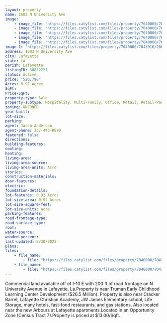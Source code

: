 ```yaml
---
layout: property
name: 1603 N University Ave
image:
    - image_file: "https://files.catylist.com/files/property/7040000/7043916/28055638_Google_Map___1603_N_University_Ave___JeffJacob.png"
    - image_file: "https://files.catylist.com/files/property/7040000/7043916/28055643_1603_N_University.png"
    - image_file: "https://files.catylist.com/files/property/7040000/7043916/28058136_1.png"
    - image_file: "https://files.catylist.com/files/property/7040000/7043916/28058137_2.png"
    - image_file: "https://files.catylist.com/files/property/7040000/7043916/28058139_Aerial_2_Final.jpg"
image-1: "https://files.catylist.com/files/property/7040000/7043916/28058138_Aerial_1_Final.jpg"
address: 1603 N University Ave
city: Lafayette
state: LA
parish: Lafayette
listingID: 30832227
status: Active
price: "520,798"
Acres: 0.92 Acres
SqFt:
Price-SqFt:
property-type: Sale
property-subtype: Hospitality, Multi-Family, Office, Retail, Retail-Pad, Self Storage, Vacation/Resort, Other
zoning: UNZONED
year-built:
lot-size:
parking:
agent: Jacob Anderson
agent-phone: 337-443-0880
featured: false
directions:
building-features:
cooling:
heating:
living-area:
living-area-source:
living-area-units: Acre
stories:
construction-materials:
door-features:
electric:
foundation-details:
lot-features: 0.92 Acres
lot-size-area: 0.92 Acres
lot-size-square-feet:
lot-size-units: Acre
parking-features:
road-frontage-type:
road-surface-type:
roof:
water-source:
wooded-percent:
last-updated: 5/30/2023
plans:
files:
    - file_name: 
        - file: "https://files.catylist.com/files/property/7040000/7043916/raw_28055634_Flood___1603_N_University_Ave___JacobJeff.pdf"
    - file_name: 
        - file: "https://files.catylist.com/files/property/7040000/7043916/raw_28058141_Flyer___1603_N_University___JeffJacob.pdf"
---
```

Commercial land available off of I-10 E with 200 ft of road frontage on N University Avenue in Lafayette, La.Property is near Truman Early Childhood Learning Center Development ($26.5 Million). Property is also near Cracker Barrel, Lafayette Christian Academy, JW James Elementary school, Life Storage, many hotels, fast-food restaurants, and gas stations. Also located near the new Arbours at Lafayette apartments.Located in an Opportunity Zone (Census Tract 7).Property is priced at $13.00/Sqft.
